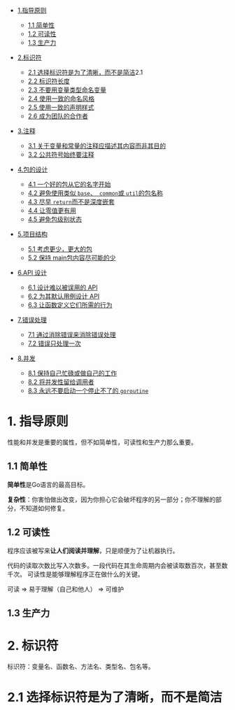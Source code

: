 - [1.指导原则](#1)
  - [1.1 简单性](#1.1)
  - [1.2 可读性](#1.2)
  - [1.3 生产力](#1.3)

- [2.标识符](#2)
    - [2.1 选择标识符是为了清晰，而不是简洁](#)2.1
    - [2.2 标识符长度](#2.2)
    - [2.3 不要用变量类型命名变量](#2.3)
    - [2.4 使用一致的命名风格](#2.4)
    - [2.5 使用一致的声明样式](#2.5)
    - [2.6 成为团队的合作者](#2.6)
- [3.注释](#3)
  - [3.1 关于变量和常量的注释应描述其内容而非其目的](#3.1)
  - [3.2 公共符号始终要注释](#3.2)
- [4.包的设计](#4)
  - [4.1 一个好的包从它的名字开始](#4.1)
  - [4.2 避免使用类似 `base`、` common`或 `util`的包名称](#4.2)
  - [4.3 尽早 `return`而不是深度嵌套](#4.3)
  - [4.4 让零值更有用](#4.4)
  - [4.5 避免包级别状态](#4.5)
- [5.项目结构](#5)
  - [5.1 考虑更少，更大的包](#5.1)
  - [5.2 保持 main包内容尽可能的少](#5.2)
- [6.API 设计](#6)
  - [6.1 设计难以被误用的 API](#6.1)
  - [6.2 为其默认用例设计 API](#6.2)
  - [6.3 让函数定义它们所需的行为](#6.3)
- [7.错误处理](#7)
  - [7.1 通过消除错误来消除错误处理](#7.1)
  - [7.2 错误只处理一次](#7.2)
- [8.并发](#8)
  - [8.1 保持自己忙碌或做自己的工作](#8.1)
  - [8.2 将并发性留给调用者](#8.2)
  - [8.3 永远不要启动一个停止不了的 `goroutine`](#8.3)

    

# <span id="1">1. 指导原则</span>
性能和并发是重要的属性，但不如简单性，可读性和生产力那么重要。

## <span id="1.1">1.1 简单性</span>
**简单性**是Go语言的最高目标。

**复杂性**：你害怕做出改变，因为你担心它会破坏程序的另一部分；你不理解的部分，不知道如何修复。

## <span id="1.2">1.2 可读性</span>
程序应该被写来**让人们阅读并理解**，只是顺便为了让机器执行。

代码的读取次数比写入次数多。一段代码在其生命周期内会被读取数百次，甚至数千次。
可读性是能够理解程序正在做什么的关键。

可读 => 易于理解（自己和他人） => 可维护

## <span id="1.3">1.3 生产力</span>

# <span id="2">2. 标识符</span>
标识符：变量名、函数名、方法名、类型名、包名等。

# <span id="2.1">2.1 选择标识符是为了清晰，而不是简洁</span>





